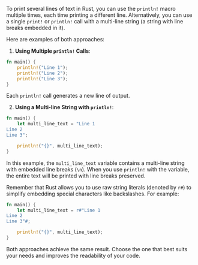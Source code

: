 To print several lines of text in Rust, you can use the `println!` macro multiple times, each time printing a different line. Alternatively, you can use a single `print!` or `println!` call with a multi-line string (a string with line breaks embedded in it).

Here are examples of both approaches:

1. **Using Multiple `println!` Calls**:

```rust
fn main() {
    println!("Line 1");
    println!("Line 2");
    println!("Line 3");
}
```

Each `println!` call generates a new line of output.

2. **Using a Multi-line String with `println!`**:

```rust
fn main() {
    let multi_line_text = "Line 1
Line 2
Line 3";

    println!("{}", multi_line_text);
}
```

In this example, the `multi_line_text` variable contains a multi-line string with embedded line breaks (`\n`). When you use `println!` with the variable, the entire text will be printed with line breaks preserved.

Remember that Rust allows you to use raw string literals (denoted by `r#`) to simplify embedding special characters like backslashes. For example:

```rust
fn main() {
    let multi_line_text = r#"Line 1
Line 2
Line 3"#;

    println!("{}", multi_line_text);
}
```

Both approaches achieve the same result. Choose the one that best suits your needs and improves the readability of your code.

